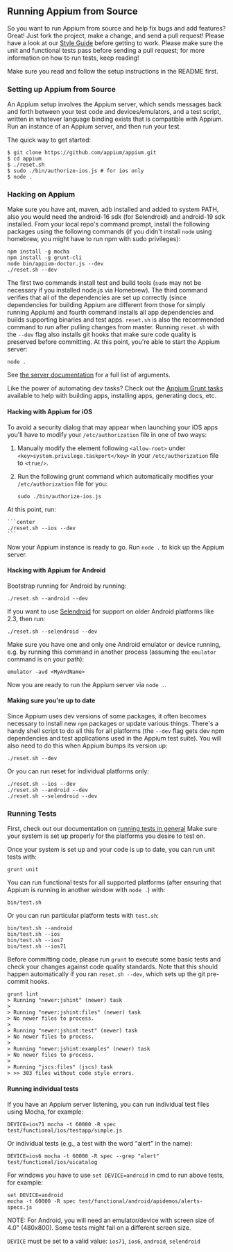 ## Running Appium from Source

So you want to run Appium from source and help fix bugs and add features?
Great! Just fork the project, make a change, and send a pull request! Please
have a look at our [Style Guide](style-guide.md) before getting to work.
Please make sure the unit and functional tests pass before sending a pull
request; for more information on how to run tests, keep reading!

Make sure you read and follow the setup instructions in the README first.

### Setting up Appium from Source

An Appium setup involves the Appium server, which sends messages back and forth
between your test code and devices/emulators, and a test script, written in
whatever language binding exists that is compatible with Appium. Run an
instance of an Appium server, and then run your test.

The quick way to get started:

```center
$ git clone https://github.com/appium/appium.git
$ cd appium
$ ./reset.sh
$ sudo ./bin/authorize-ios.js # for ios only
$ node .
```

### Hacking on Appium

Make sure you have ant, maven, adb installed and added to system PATH, also you
would need the android-16 sdk (for Selendroid) and android-19 sdk installed.
From your local repo's command prompt, install the following packages using the
following commands (if you didn't install `node` using homebrew, you might have
to run npm with sudo privileges):

```center
npm install -g mocha
npm install -g grunt-cli
node bin/appium-doctor.js --dev
./reset.sh --dev
```

The first two commands install test and build tools (`sudo` may not be
necessary if you installed node.js via Homebrew). The third command verifies
that all of the dependencies are set up correctly (since dependencies for
building Appium are different from those for simply running Appium) and fourth
command installs all app dependencies and builds supporting binaries and test
apps. `reset.sh` is also the recommended command to run after pulling changes
from master. Running `reset.sh` with the `--dev` flag also installs git hooks
that make sure code quality is preserved before committing. At this point,
you're able to start the Appium server:

```center
node .
```

See [the server documentation](/docs/en/writing-running-appium/server-args.md)
for a full list of arguments.

Like the power of automating dev tasks? Check out the [Appium Grunt tasks](/docs/en/contributing-to-appium/grunt.md)
available to help with building apps, installing apps, generating docs, etc.

#### Hacking with Appium for iOS

To avoid a security dialog that may appear when launching your iOS apps you'll
have to modify your `/etc/authorization` file in one of two ways:

1. Manually modify the element following `<allow-root>` under `<key>system.privilege.taskport</key>`
   in your `/etc/authorization` file to `<true/>`.

2. Run the following grunt command which automatically modifies your
   `/etc/authorization` file for you:

    ```center
    sudo ./bin/authorize-ios.js
    ```

At this point, run:

    ```center
    ./reset.sh --ios --dev
    ```

Now your Appium instance is ready to go. Run `node .` to kick up the Appium server.

#### Hacking with Appium for Android

Bootstrap running for Android by running:

```center
./reset.sh --android --dev
```

If you want to use [Selendroid](http://github.com/DominikDary/selendroid) for
support on older Android platforms like 2.3, then run:

```center
./reset.sh --selendroid --dev
```

Make sure you have one and only one Android emulator or device running, e.g.
by running this command in another process (assuming the `emulator` command is
on your path):

```center
emulator -avd <MyAvdName>
```

Now you are ready to run the Appium server via `node .`.

#### Making sure you're up to date

Since Appium uses dev versions of some packages, it often becomes necessary to
install new `npm` packages or update various things. There's a handy shell script
to do all this for all platforms (the `--dev` flag gets dev npm dependencies
and test applications used in the Appium test suite). You will also need to do
this when Appium bumps its version up:

```center
./reset.sh --dev
```

Or you can run reset for individual platforms only:

```center
./reset.sh --ios --dev
./reset.sh --android --dev
./reset.sh --selendroid --dev
```

### Running Tests

First, check out our documentation on [running tests in
general](/docs/en/writing-running-appium/running-tests.md) Make sure your
system is set up properly for the platforms you desire to test on.

Once your system is set up and your code is up to date, you can run unit tests
with:

```center
grunt unit
```

You can run functional tests for all supported platforms (after ensuring that
Appium is running in another window with `node .`) with:

```center
bin/test.sh
```

Or you can run particular platform tests with `test.sh`:

```center
bin/test.sh --android
bin/test.sh --ios
bin/test.sh --ios7
bin/test.sh --ios71
```

Before committing code, please run `grunt` to execute some basic tests and
check your changes against code quality standards. Note that this should happen
automatically if you ran `reset.sh --dev`, which sets up the git pre-commit
hooks.

```center
grunt lint
> Running "newer:jshint" (newer) task
> 
> Running "newer:jshint:files" (newer) task
> No newer files to process.
> 
> Running "newer:jshint:test" (newer) task
> No newer files to process.
> 
> Running "newer:jshint:examples" (newer) task
> No newer files to process.
> 
> Running "jscs:files" (jscs) task
> >> 303 files without code style errors.
```

#### Running individual tests

If you have an Appium server listening, you can run individual test files using
Mocha, for example:

```center
DEVICE=ios71 mocha -t 60000 -R spec test/functional/ios/testapp/simple.js
```

Or individual tests (e.g., a test with the word "alert" in the name):

```center
DEVICE=ios6 mocha -t 60000 -R spec --grep "alert" test/functional/ios/uicatalog
```

For windows you have to use `set DEVICE=android` in cmd to run above tests, for
example:

```center
set DEVICE=android
mocha -t 60000 -R spec test/functional/android/apidemos/alerts-specs.js
```

NOTE: For Android, you will need an emulator/device with screen size of 4.0"
(480x800). Some tests might fail on a different screen size.

`DEVICE` must be set to a valid value: `ios71`, `ios6`, `android`, `selendroid`
